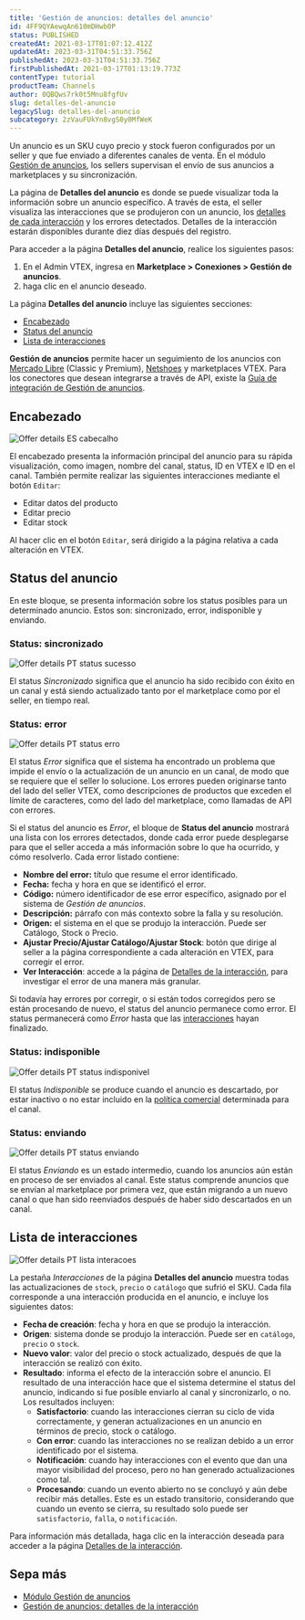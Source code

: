 ```yaml
---
title: 'Gestión de anuncios: detalles del anuncio'
id: 4FF9QYAewqAn610mDHwb0P
status: PUBLISHED
createdAt: 2021-03-17T01:07:12.412Z
updatedAt: 2023-03-31T04:51:33.756Z
publishedAt: 2023-03-31T04:51:33.756Z
firstPublishedAt: 2021-03-17T01:13:19.773Z
contentType: tutorial
productTeam: Channels
author: 0QBQws7rk0t5Mnu8fgfUv
slug: detalles-del-anuncio
legacySlug: detalles-del-anuncio
subcategory: 2zVauFUkYn8vgS0y0MfWeK
---
```


Un anuncio es un SKU cuyo precio y stock fueron configurados por un seller y que fue enviado a diferentes canales de venta. En el módulo [Gestión de anuncios](https://help.vtex.com/es/tutorial/listagem-de-anuncios--7MRb9S78aBdZjFGpbuffpE), los sellers supervisan el envío de sus anuncios a marketplaces y su sincronización.

La página de **Detalles del anuncio** es donde se puede visualizar toda la información sobre un anuncio específico. A través de esta, el seller visualiza las interacciones que se produjeron con un anuncio, los [detalles de cada interacción](https://help.vtex.com/es/tutorial/detalhes-da-interacao--5qC6XPkyUsYPd0dqKHQNlf) y los errores detectados. Detalles de la interacción estarán disponibles durante diez días después del registro.

Para acceder a la página **Detalles del anuncio**, realice los siguientes pasos:

1. En el Admin VTEX, ingresa en **Marketplace > Conexiones > Gestión de anuncios**.
2. haga clic en el anuncio deseado.  

La página **Detalles del anuncio** incluye las siguientes secciones:

- [Encabezado](#encabezado)    
- [Status del anuncio](#status-del-anuncio)    
- [Lista de interacciones](#lista-de-interacciones)

<div class = "alert alert-info">
<b>Gestión de anuncios</b> permite hacer un seguimiento de los anuncios con <a href="https://help.vtex.com/es/tracks/configurar-integracao-do-mercado-livre--2YfvI3Jxe0CGIKoWIGQEIq">Mercado Libre</a> (Classic y Premium), <a href="https://help.vtex.com/es/tracks/configurar-integracao-da-netshoes--5Ua87lhFg4m0kEcuyqmcCm">Netshoes</a> y marketplaces VTEX. Para los conectores que desean integrarse a través de API, existe la <a href="https://developers.vtex.com/vtex-rest-api/docs/sent-offers-integration-guide-connectors">Guía de integración de Gestión de anuncios</a>.
</div>

## Encabezado

![Offer details ES cabecalho](//images.ctfassets.net/alneenqid6w5/6XRh7RmJr7rfGUfVHER580/7daa6c6a14fa3f1bdb959526d5f33157/Offer_details_ES_cabecalho.jpg)

El encabezado presenta la información principal del anuncio para su rápida visualización, como imagen, nombre del canal, status, ID en VTEX e ID en el canal. También permite realizar las siguientes interacciones mediante el botón `Editar`:

- Editar datos del producto    
- Editar precio       
- Editar stock       

Al hacer clic en el botón `Editar`, será dirigido a la página relativa a cada alteración en VTEX.  

## Status del anuncio

En este bloque, se presenta información sobre los status posibles para un  determinado anuncio. Estos son: sincronizado, error, indisponible y enviando.   

### Status: sincronizado

![Offer details PT status sucesso](//images.ctfassets.net/alneenqid6w5/6s1o33PAsB6H7X3Z0UJxaY/f9aae1830daa0fe200e2f7ec5b470d7e/Offer_details_ES_status_sucesso.jpg)

El status *Sincronizado* significa que el anuncio ha sido recibido con éxito en un canal y está siendo actualizado tanto por el marketplace como por el seller, en tiempo real.   

### Status: error

![Offer details PT status erro](//images.ctfassets.net/alneenqid6w5/5M2tBMrTbrBloZ1093Jdjw/cba423c498f0003a3990768c22a993a4/Offer_details_ES_status_erro.jpg)

El status *Error* significa que el sistema ha encontrado un problema que impide el envío o la actualización de un anuncio en un canal, de modo que se requiere que el seller lo solucione. Los errores pueden originarse tanto del lado del seller VTEX, como descripciones de productos que exceden el límite de caracteres, como del lado del marketplace, como llamadas de API con errores.   

Si el status del anuncio es *Error*, el bloque de **Status del anuncio** mostrará una lista con los errores detectados, donde cada error puede desplegarse para que el seller acceda a más información sobre lo que ha ocurrido, y cómo resolverlo. Cada error listado contiene:   

- **Nombre del error:** título que resume el error identificado.
- **Fecha:** fecha y hora en que se identificó el error.
- **Código:** número identificador de ese error específico, asignado por el sistema de _Gestión de anuncios_.  
- **Descripción:** párrafo con más contexto sobre la falla y su resolución.   
- **Origen:** el sistema en el que se produjo la interacción. Puede ser Catálogo, Stock o Precio.   
- **Ajustar Precio/Ajustar Catálogo/Ajustar Stock**: botón que dirige al seller a la página correspondiente a cada alteración en VTEX, para corregir el error.   
- **Ver Interacción**: accede a la página de [Detalles de la interacción](https://help.vtex.com/es/tutorial/detalhes-da-interacao--5qC6XPkyUsYPd0dqKHQNlf), para investigar el error de una manera más granular.  

Si todavía hay errores por corregir, o si están todos corregidos pero se están procesando de nuevo, el status del anuncio permanece como error. El status permanecerá como *Error* hasta que las [interacciones](https://help.vtex.com/es/tutorial/detalhes-da-interacao--5qC6XPkyUsYPd0dqKHQNlf) hayan finalizado.  

### Status: indisponible

![Offer details PT status indisponivel](//images.ctfassets.net/alneenqid6w5/5ASZDWJU36WcdTJPL4HyWh/3fcfa6c8636db3979e7e23b4af740da4/Offer_details_ES_status_indisponivel.jpg)

El status *Indisponible* se produce cuando el anuncio es descartado, por estar inactivo o no estar incluido en la [política comercial](https://help.vtex.com/es/tutorial/como-funciona-uma-politica-comercial--6Xef8PZiFm40kg2STrMkMV) determinada para el canal.

### Status: enviando

![Offer details PT status enviando](//images.ctfassets.net/alneenqid6w5/4sIUmJ2FxZ02SlOCPNYEi6/1a7b65d75c2fe5ca1025663298f97970/Offer_details_ES_status_enviando.jpg)

El status *Enviando* es un estado intermedio, cuando los anuncios aún están en proceso de ser enviados al canal. Este status comprende anuncios que se envían al marketplace por primera vez, que están migrando a un nuevo canal o que han sido reenviados después de haber sido descartados en un canal.   

## Lista de interacciones

![Offer details PT lista interacoes](//images.ctfassets.net/alneenqid6w5/78sdw5zgXZJL8aM9wMKqVE/3b825866f07b646c065df4004c802ff3/Offer_details_ES_lista_interacoes.jpg)

La pestaña *Interacciones* de la página **Detalles del anuncio** muestra todas las actualizaciones de `stock`, `precio` o `catálogo` que sufrió el SKU. Cada fila corresponde a una interacción producida en el anuncio, e incluye los siguientes datos:

- **Fecha de creación**: fecha y hora en que se produjo la interacción.    
- **Origen**: sistema donde se produjo la interacción. Puede ser en `catálogo`, `precio` o `stock`.    
- **Nuevo valor**: valor del precio o stock actualizado, después de que la interacción se realizó con éxito.    
- **Resultado**: informa el efecto de la interacción sobre el anuncio. El resultado de una interacción hace que el sistema determine el status del anuncio, indicando si fue posible enviarlo al canal y sincronizarlo, o no. Los resultados incluyen:    
  - **Satisfactorio**: cuando las interacciones cierran su ciclo de vida correctamente, y generan actualizaciones en un anuncio en términos de precio, stock o catálogo.    
  - **Con error**: cuando las interacciones no se realizan debido a un error identificado por el sistema.    
  - **Notificación**: cuando hay interacciones con el evento que dan una mayor visibilidad del proceso, pero no han generado actualizaciones como tal.    
  - **Procesando**: cuando un evento abierto no se concluyó y aún debe recibir más detalles. Este es un estado transitorio, considerando que cuando un evento se cierra, su resultado solo puede ser `satisfactorio`, `falla`, o `notificación`.

Para información más detallada, haga clic en la interacción deseada para acceder a la página [Detalles de la interacción](https://help.vtex.com/es/tutorial/detalhes-da-interacao--5qC6XPkyUsYPd0dqKHQNlf).

## Sepa más 

-  [Módulo Gestión de anuncios](https://help.vtex.com/es/tutorial/listagem-de-anuncios--7MRb9S78aBdZjFGpbuffpE)
-  [Gestión de anuncios: detalles de la interacción](https://help.vtex.com/es/tutorial/detalhes-da-interacao--5qC6XPkyUsYPd0dqKHQNlf)
